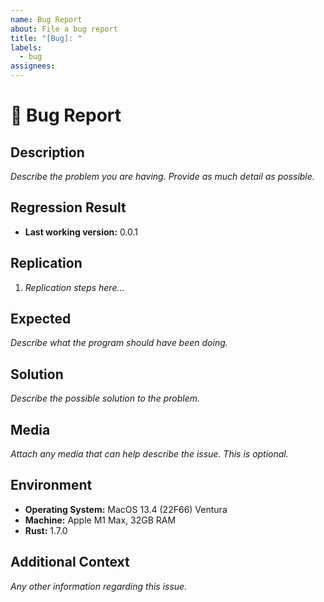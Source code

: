 ```yaml
---
name: Bug Report
about: File a bug report
title: "[Bug]: "
labels:
  - bug
assignees:
---
```


# **🐞 Bug Report**

## Description

_Describe the problem you are having. Provide as much detail as possible._

## Regression Result

* **Last working version:** 0.0.1

## Replication

1. _Replication steps here..._

## Expected

_Describe what the program should have been doing._

## Solution

_Describe the possible solution to the problem._

## Media

_Attach any media that can help describe the issue. This is optional._

## Environment

* **Operating System:** MacOS 13.4 (22F66) Ventura
* **Machine:** Apple M1 Max, 32GB RAM
* **Rust:** 1.7.0

## Additional Context

_Any other information regarding this issue._
